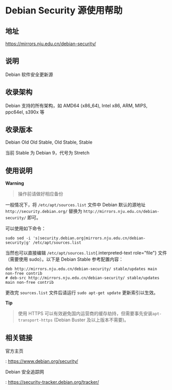 # Debian Security 源使用帮助

## 地址

<https://mirrors.nju.edu.cn/debian-security/>

## 说明

Debian 软件安全更新源

## 收录架构

Debian 支持的所有架构，如 AMD64 (x86_64), Intel x86, ARM, MIPS, ppc64el,
s390x 等

## 收录版本

Debian Old Old Stable, Old Stable, Stable

当前 Stable 为 Debian 9，代号为 Stretch

## 使用说明

**Warning**
> 操作前请做好相应备份

一般情况下，将 `/etc/apt/sources.list` 
文件中 Debian 默认的源地址 `http://security.debian.org/` 替换为
`http://mirrors.nju.edu.cn/debian-security/` 即可。

可以使用如下命令：

    sudo sed -i 's|security.debian.org|mirrors.nju.edu.cn/debian-security|g' /etc/apt/sources.list

当然也可以直接编辑 `/etc/apt/sources.list`{.interpreted-text
role="file"} 文件（需要使用 sudo）。以下是 Debian Stable 参考配置内容：

    deb http://mirrors.nju.edu.cn/debian-security/ stable/updates main non-free contrib
    # deb-src http://mirrors.nju.edu.cn/debian-security/ stable/updates main non-free contrib

更改完 `sources.list`  文件后请运行
`sudo apt-get update` 更新索引以生效。

**Tip**
>使用 HTTPS 可以有效避免国内运营商的缓存劫持，但需要事先安装`apt-transport-https` (Debian Buster 及以上版本不需要)。

## 相关链接

官方主页

:   <https://www.debian.org/security/>

Debian 安全追踪网

:   <https://security-tracker.debian.org/tracker/>

